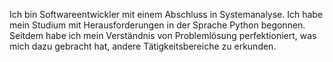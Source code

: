 Ich bin Softwareentwickler mit einem Abschluss in Systemanalyse. Ich habe mein Studium mit Herausforderungen in der Sprache Python begonnen. Seitdem habe ich mein Verständnis von Problemlösung perfektioniert, was mich dazu gebracht hat, andere Tätigkeitsbereiche zu erkunden.